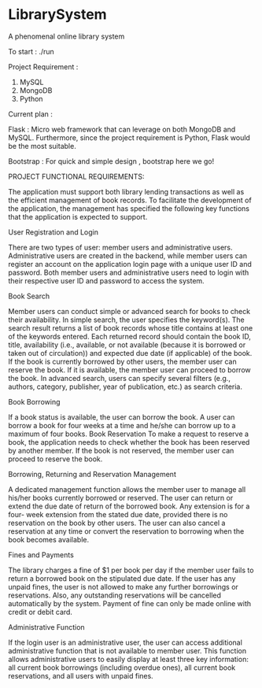# LibrarySystem

A phenomenal online library system

To start : ./run

Project Requirement :

1. MySQL
2. MongoDB
3. Python

Current plan :

Flask : Micro web framework that can leverage on both MongoDB and MySQL. Furthermore, since the project requirement is Python, Flask would be the most suitable.

Bootstrap : For quick and simple design , bootstrap here we go!

PROJECT FUNCTIONAL REQUIREMENTS:

The application must support both library lending transactions as well as the efficient management of book records. To facilitate the development of the application, the management has specified the following key functions that the application is expected to support.

User Registration and Login

There are two types of user: member users and administrative users. Administrative users are created in the backend, while member users can register an account on the application login page with a unique user ID and password. Both member users and administrative users need to login with their respective user ID and password to access the system.

Book Search

Member users can conduct simple or advanced search for books to check their availability. In simple search, the user specifies the keyword(s). The search result returns a list of book records whose title contains at least one of the keywords entered. Each returned record should contain the book ID, title, availability (i.e., available, or not available (because it is borrowed or taken out of circulation)) and expected due date (if applicable) of the book. If the book is currently borrowed by other users, the member user can reserve the book. If it is available, the member user can proceed to borrow the book. In advanced search, users can specify several filters (e.g., authors, category, publisher, year of publication, etc.) as search criteria.

Book Borrowing

If a book status is available, the user can borrow the book. A user can borrow a book for four weeks at a time and he/she can borrow up to a maximum of four books.
Book Reservation
To make a request to reserve a book, the application needs to check whether the book has been reserved by another member. If the book is not reserved, the member user can proceed to reserve the book.

Borrowing, Returning and Reservation Management

A dedicated management function allows the member user to manage all his/her books currently borrowed or reserved. The user can return or extend the due date of return of the borrowed book. Any extension is for a four- week extension from the stated due date, provided there is no reservation on the book by other users. The user can also cancel a reservation at any time or convert the reservation to borrowing when the book becomes available.

Fines and Payments

The library charges a fine of $1 per book per day if the member user fails to return a borrowed book on the stipulated due date. If the user has any unpaid fines, the user is not allowed to make any further borrowings or reservations. Also, any outstanding reservations will be cancelled automatically by the system. Payment of fine can only be made online with credit or debit card.

Administrative Function

If the login user is an administrative user, the user can access additional administrative function that is not available to member user. This function allows administrative users to easily display at least three key information: all current book borrowings (including overdue ones), all current book reservations, and all users with unpaid fines.
